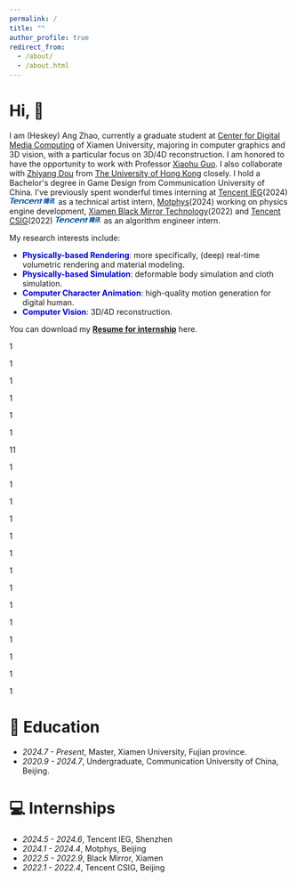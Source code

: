 ```yaml
---
permalink: /
title: ""
author_profile: true
redirect_from: 
  - /about/
  - /about.html
---
```


# Hi, 👋

I am (Heskey) Ang Zhao, currently a graduate student at [Center for Digital Media Computing](https://cdmc.xmu.edu.cn/en/Team.htm) of Xiamen University, majoring in computer graphics and 3D vision, with a particular focus on 3D/4D reconstruction. I am honored to have the opportunity to work with Professor [Xiaohu Guo](https://personal.utdallas.edu/~xguo/). I also collaborate with [Zhiyang Dou](https://frank-zy-dou.github.io/) from [The University of Hong Kong](https://www.hku.hk/) closely. I hold a Bachelor's degree in Game Design from Communication University of China. I've previously spent wonderful times interning at [Tencent IEG](https://game.qq.com/web20220628txgame/index.html)(2024)<img src='../images/logo/tencent.png' style='width: 6em;'> as a technical artist intern, [Motphys](https://motphys.com/#/index)(2024) working on physics engine development, [Xiamen Black Mirror Technology](https://www.metamaker.cn/#/aboutUs)(2022) and [Tencent CSIG](https://www.tencent.com/en-us/)(2022) <img src='../images/logo/tencent.png' style='width: 6em;'> as an algorithm engineer intern.

My research interests include:

* **<font color=MediumBlue>Physically-based Rendering</font>**: more specifically, (deep) real-time volumetric rendering and material modeling.
* **<font color=MediumBlue>Physically-based Simulation</font>**: deformable body simulation and cloth simulation.
* **<font color=MediumBlue>Computer Character Animation</font>**: high-quality motion generation for digital human.
* **<font color=MediumBlue>Computer Vision</font>**: 3D/4D reconstruction.

You can download my [**Resume for internship**](https://heskey0.github.io/files/Resume_AngZhao.pdf) here.

1

1

1

1

1



1

11

1



1

1

1

1

1

1

1

1

1

1

1

1

1



# 📖 Education

- *2024.7 - Present*, Master, Xiamen University, Fujian province.
- *2020.9 - 2024.7*, Undergraduate, Communication University of China, Beijing.

# 💻 Internships

- *2024.5 - 2024.6*, Tencent IEG, Shenzhen
- *2024.1 - 2024.4*, Motphys, Beijing
- *2022.5 - 2022.9*, Black Mirror, Xiamen
- *2022.1 - 2022.4*, Tencent CSIG, Beijing






